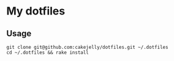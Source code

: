 # My dotfiles

## Usage

```
git clone git@github.com:cakejelly/dotfiles.git ~/.dotfiles
cd ~/.dotfiles && rake install
```
